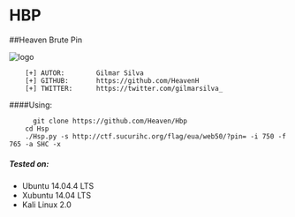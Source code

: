 # HBP
##Heaven Brute Pin

![logo](logo.png)

```
    [+] AUTOR:        Gilmar Silva
    [+] GITHUB:       https://github.com/HeavenH
    [+] TWITTER:      https://twitter.com/gilmarsilva_
```

####Using:
```
      git clone https://github.com/Heaven/Hbp
    cd Hsp
    ./Hsp.py -s http://ctf.sucurihc.org/flag/eua/web50/?pin= -i 750 -f 765 -a SHC -x
```

##### Tested on:

* Ubuntu 14.04.4 LTS
* Xubuntu 14.04 LTS
* Kali Linux 2.0
